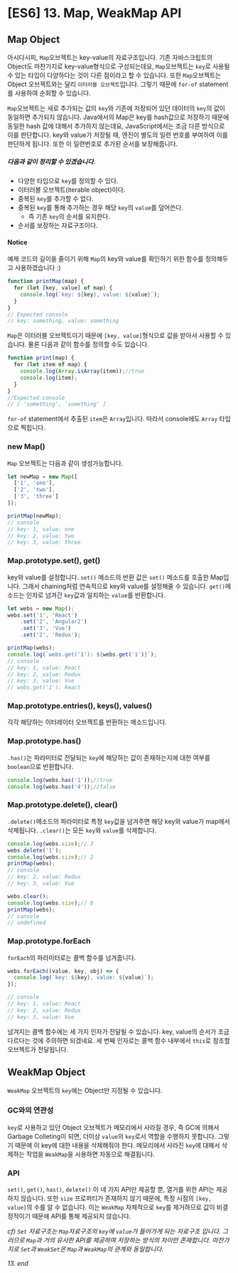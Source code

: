 # [ES6] 13. Map, WeakMap API

## Map Object
아시다시피, `Map`오브젝트는 key-value의 자료구조입니다. 기존 자바스크립트의 Object도 마찬가지로 key-value형식으로 구성되는데요, `Map`오브젝트는 `key`로 사용될 수 있는 타입이 다양하다는 것이 다른 점이라고 할 수 있습니다. 또한 `Map`오브젝트는 Object 오브젝트와는 달리 `이터러블 오브젝트`입니다. 그렇기 때문에 `for-of` statement를 사용하여 순회할 수 있습니다.

`Map`오브젝트는 새로 추가되는 값의 `key`와 기존에 저장되어 있던 데이터의 `key`의 값이 동일하면 추가되지 않습니다. Java에서의 Map은 key를 hash값으로 저장하기 때문에 동일한 hash 값에 대해서 추가하지 않는데요, JavaScript에서는 조금 다른 방식으로 이를 판단합니다. key와 value가 저장될 때, 엔진이 별도의 일련 번호를 부여하여 이를 판단하게 됩니다. 또한 이 일련번호로 추가된 순서를 보장해줍니다.

##### 다음과 같이 정리할 수 있겠습니다.
* 다양한 타입으로 `key`를 정의할 수 있다.
* 이터러블 오브젝트(iterable object)이다.
* 중복된 `key`를 추가할 수 없다.
* 중복된 `key`를 통해 추가하는 경우 해당 `key`의 `value`를 덮어쓴다.
  * 즉 기존 `key`의 순서를 유지한다.
* 순서를 보장하는 자료구조이다.

#### Notice
예제 코드의 길이을 줄이기 위해 `Map`의 key와 value를 확인하기 위한 함수를 정의해두고 사용하겠습니다 :)
```js utils.js
function printMap(map) {
  for (let [key, value] of map) {
    console.log(`key: ${key}, value: ${value}`);
  }
}
// Expected console
// key: something, value: something 
```
`Map`은 이터러블 오브젝트이기 때문에 `[key, value]`형식으로 값을 받아서 사용할 수 있습니다.
물론 다음과 같이 함수를 정의할 수도 있습니다.
```js
function print(map) {
  for (let item of map) {
    console.log(Array.isArray(item));//true
    console.log(item);
  }
}
//Expected console
// [ 'something', 'something' ]
```
`for-of` statement에서 추출된 `item`은 `Array`입니다. 따라서 console에도 `Array` 타입으로 찍힙니다.

### new Map()
`Map` 오브젝트는 다음과 같이 생성가능합니다.
```js
let newMap = new Map([
  ['1', 'one'],
  ['2', 'two'],
  ['3', 'three']
]);

printMap(newMap);
// console
// key: 1, value: one
// key: 2, value: two
// key: 3, value: three
```

### Map.prototype.set(), get()
key와 value를 설정합니다. `set()` 메소드의 반환 값은 `set()` 메소드를 호출한 Map입니다. 그래서 chaining처럼 연속적으로 key와 value를 설정해줄 수 있습니다. `get()`메소드는 인자로 넘겨간 `key`값과 일치하는 `value`를 반환합니다.
```js
let webs = new Map();
webs.set('1', 'React')
    .set('2', 'Angular2')
    .set('3', 'Vue')
    .set('2', 'Redux');

printMap(webs);
console.log(`webs.get('1'): ${webs.get('1')}`);
// console
// key: 1, value: React
// key: 2, value: Redux
// key: 3, value: Vue
// webs.get('1'): React
```

### Map.prototype.entries(), keys(), values()
각각 해당하는 이터레이터 오브젝트를 반환하는 메소드입니다.

### Map.prototype.has()
`.has()`는 파라미터로 전달되는 `key`에 해당하는 값이 존재하는지에 대한 여부를 `boolean`으로 반환합니다.
```js
console.log(webs.has('1'));//true
console.log(webs.has('4'));//false
```

### Map.prototype.delete(), clear()
`.delete()`메소드의 파라미터로 특정 `key`값을 넘겨주면 해당 key와 value가 map에서 삭제됩니다. `.clear()`는 모든 `key`와 `value`를 삭제합니다.
```js
console.log(webs.size);// 3
webs.delete('1');
console.log(webs.size);// 2
printMap(webs);
// console
// key: 2, value: Redux
// key: 3, value: Vue

webs.clear();
console.log(webs.size);// 0
printMap(webs);
// console
// undefined
```

### Map.prototype.forEach
`forEach`의 파라미터로는 콜백 함수를 넘겨줍니다.
```js
webs.forEach((value, key, obj) => {
  console.log(`key: ${key}, value: ${value}`);
});

// console
// key: 1, value: React
// key: 2, value: Redux
// key: 3, value: Vue
```
넘겨지는 콜백 함수에는 세 가지 인자가 전달될 수 있습니다. key, value의 순서가 조금 다르다는 것에 주의하면 되겠네요. 세 번째 인자로는 콜백 함수 내부에서 `this`로 참조할 오브젝트가 전달됩니다.



## WeakMap Object
`WeakMap` 오브젝트의 `key`에는 Object만 지정될 수 있습니다.

### GC와의 연관성
`key`로 사용하고 있던 Object 오브젝트가 메모리에서 사라질 경우, 즉 GC에 의해서 Garbage Colleting이 되면, 더이상 `value`의 `key`로서 역할을 수행하지 못합니다. 그렇기 때문에 이 key에 대한 내용을 삭제해줘야 한다. 메모리에서 사라진 `key`에 대해서 삭제하는 작업을 `WeakMap`을 사용하면 자동으로 해결됩니다.

### API
`set()`, `get()`, `has()`, `delete()` 이 네 가지 API만 제공할 뿐, 열거를 위한 API는 제공하지 않습니다. 또한 `size` 프로퍼티가 존재하지 않기 때문에, 특정 시점의 `[key, value]`의 수를 알 수 없습니다. 이는 `WeakMap` 자체적으로 `key`를 제거하므로 값이 비결정적이기 때문에 API를 통해 제공되지 않습니다.

_cf) `Set` 자료구조는 `Map`자료구조의 `key`에 `value`가 들어가게 되는 자료구조 입니다. 그러므로 `Map`과 거의 유사한 API를 제공하며 저장하는 방식의 차이만 존재합니다. 마찬가지로 `Set`과 `WeakSet`은 `Map`과 `WeakMap`의 관계와 동일합니다._


_13. end_
